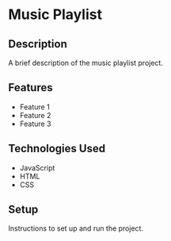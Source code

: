 # Music Playlist

## Description

A brief description of the music playlist project.

## Features

- Feature 1
- Feature 2
- Feature 3

## Technologies Used

- JavaScript
- HTML
- CSS

## Setup

Instructions to set up and run the project.

